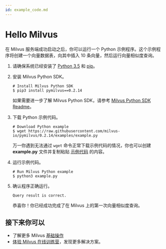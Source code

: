 ```yaml
---
id: example_code.md
---
```

# Hello Milvus

在 Milvus 服务端成功启动之后，你可以运行一个 Python 示例程序。这个示例程序将创建一个向量数据表，向其中插入 10 条向量，然后运行向量相似度查询。

1. 请确保系统已经安装了 [Python 3.5](https://www.python.org/downloads/) 和 [pip](https://pip.pypa.io/en/stable/installing/)。

2. 安装 Milvus Python SDK。

   ```shell
   # Install Milvus Python SDK
   $ pip3 install pymilvus==0.2.14
   ```

   <div class="alert note">
   如果需要进一步了解 Milvus Python SDK，请参考 <a href="https://github.com/milvus-io/pymilvus/blob/master/README.md">Milvus Python SDK Readme</a>。
   </div>
   
3. 下载 Python 示例代码。
   
   ```shell
   # Download Python example
   $ wget https://raw.githubusercontent.com/milvus-io/pymilvus/0.2.14/examples/example.py
   ```
   
   <div class="alert note">
   万一你遇到无法通过 <code>wget</code> 命令正常下载示例代码的情况，你也可以创建 <b>example.py</b> 文件并复制粘贴 <a href="https://github.com/milvus-io/pymilvus/blob/0.2.14/examples/example.py">示例代码</a> 的内容。
   </div>

4. 运行示例代码。

   ```shell
   # Run Milvus Python example
   $ python3 example.py
   ```

5. 确认程序正确运行。

   ```shell
   Query result is correct.
   ```

   恭喜你！你已经成功完成了在 Milvus 上的第一次向量相似度查询。

## 接下来你可以

- 了解更多 Milvus [基础操作](milvus_operation.md)
- [体验 Milvus 在线训练营](https://github.com/zilliz-bootcamp)，发现更多解决方案。
